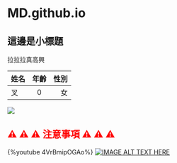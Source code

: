 # MD.github.io
##  這邊是小標題
拉拉拉真高興

|姓名|年齡|性別|
|:---|:---:|----:|
|叉|0|女|

![](https://i.imgur.com/rOHEVdV.jpg)

##  <font color="#f00"> ⚠ ⚠ ⚠ 注意事項  ⚠ ⚠ ⚠ </font> 

{%youtube 4VrBmipOGAo%}
[![IMAGE ALT TEXT HERE](https://img.youtube.com/vi/YOUTUBE_VIDEO_ID_HERE/0.jpg)](https://www.youtube.com/watch?v=4VrBmipOGAo)